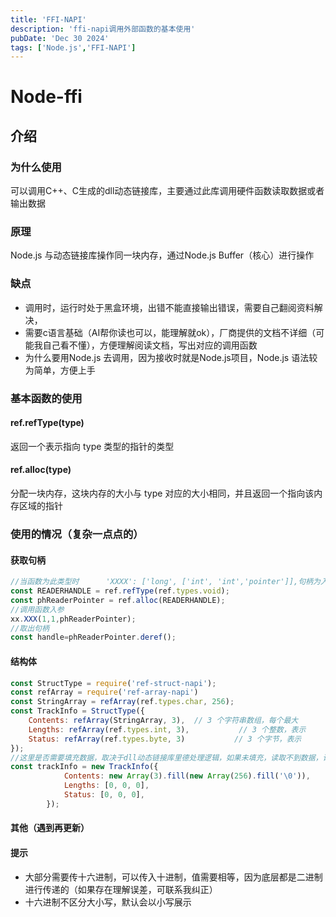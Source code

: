 ```yaml
---
title: 'FFI-NAPI'
description: 'ffi-napi调用外部函数的基本使用'
pubDate: 'Dec 30 2024'
tags: ['Node.js','FFI-NAPI']
---
```

# Node-ffi
## 介绍
### 为什么使用
可以调用C++、C生成的dll动态链接库，主要通过此库调用硬件函数读取数据或者输出数据
### 原理 
Node.js 与动态链接库操作同一块内存，通过Node.js Buffer（核心）进行操作
### 缺点
- 调用时，运行时处于黑盒环境，出错不能直接输出错误，需要自己翻阅资料解决，
- 需要c语言基础（AI帮你读也可以，能理解就ok），厂商提供的文档不详细（可能我自己看不懂），方便理解阅读文档，写出对应的调用函数
- 为什么要用Node.js 去调用，因为接收时就是Node.js项目，Node.js 语法较为简单，方便上手
### 基本函数的使用
#### ref.refType(type)
返回一个表示指向 type 类型的指针的类型
#### ref.alloc(type)
分配一块内存，这块内存的大小与 type 对应的大小相同，并且返回一个指向该内存区域的指针
### 使用的情况（复杂一点点的）
#### 获取句柄
```js
//当函数为此类型时      'XXXX': ['long', ['int', 'int','pointer']],句柄为入参,同时也为出餐，需要提供一个指向Buffer的缓冲区的指针
const READERHANDLE = ref.refType(ref.types.void);
const phReaderPointer = ref.alloc(READERHANDLE);
//调用函数入参
xx.XXX(1,1,phReaderPointer);
//取出句柄
const handle=phReaderPointer.deref();
```
#### 结构体
```js
const StructType = require('ref-struct-napi');
const refArray = require('ref-array-napi')
const StringArray = refArray(ref.types.char, 256);
const TrackInfo = StructType({
    Contents: refArray(StringArray, 3),  // 3 个字符串数组，每个最大
    Lengths: refArray(ref.types.int, 3),           // 3 个整数，表示
    Status: refArray(ref.types.byte, 3)           // 3 个字节，表示
});
//这里是否需要填充数据，取决于dll动态链接库里德处理逻辑，如果未填充，读取不到数据，请填充
const trackInfo = new TrackInfo({
            Contents: new Array(3).fill(new Array(256).fill('\0')),
            Lengths: [0, 0, 0],
            Status: [0, 0, 0],
        });
```
#### 其他（遇到再更新）
#### 提示
- 大部分需要传十六进制，可以传入十进制，值需要相等，因为底层都是二进制进行传递的（如果存在理解误差，可联系我纠正）
- 十六进制不区分大小写，默认会以小写展示

